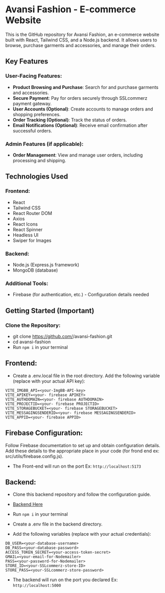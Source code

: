 # Avansi Fashion - E-commerce Website

This is the GitHub repository for Avansi Fashion, an e-commerce website built with React, Tailwind CSS, and a Node.js backend. It allows users to browse, purchase garments and accessories, and manage their orders.

## Key Features

### User-Facing Features:

- **Product Browsing and Purchase**: Search for and purchase garments and accessories.
- **Secure Payment**: Pay for orders securely through SSLcommerz payment gateway.
- **User Accounts (Optional)**: Create accounts to manage orders and shopping preferences.
- **Order Tracking (Optional)**: Track the status of orders.
- **Email Notifications (Optional)**: Receive email confirmation after successful orders.

### Admin Features (if applicable):

- **Order Management**: View and manage user orders, including processing and shipping.

## Technologies Used

### Frontend:

- React
- Tailwind CSS
- React Router DOM
- Axios
- React Icons
- React Spinner
- Headless UI
- Swiper for Images

### Backend:

- Node.js (Express.js framework)
- MongoDB (database)

### Additional Tools:

- Firebase (for authentication, etc.) - Configuration details needed

## Getting Started (Important)

### Clone the Repository:

- git clone https://github.com/<your-username>/avansi-fashion.git
- cd avansi-fashion
- Run `npm i` in your terminal

## Frontend:

- Create a .env.local file in the root directory.
  Add the following variable (replace with your actual API key):

```
VITE_IMGBB_API=<your-ImgBB-API-key>
VITE_APIKEY=<your- firebase APIKEY>
VITE_AUTHDOMAIN=<your- firebase AUTHDOMAIN>
VITE_PROJECTID=<your- firebase PROJECTID>
VITE_STORAGEBUCKET=<your- firebase STORAGEBUCKET>
VITE_MESSAGINGSENDERID=<your- firebase MESSAGINGSENDERID>
VITE_APPID=<your- firebase APPID>
```

## Firebase Configuration:

Follow Firebase documentation to set up and obtain configuration details.
Add these details to the appropriate place in your code (for frond end ex: src/utils/firebase.config.js).

- The Front-end will run on the port Ex: `http://localhost:5173`

## Backend:

- Clone this backend repository and follow the configuration guide.
- [Backend Here](https://github.com/pantho0/avansi-backend)
- Run `npm i` in your terminal

- Create a .env file in the backend directory.
- Add the following variables (replace with your actual credentials):

```
DB_USER=<your-database-username>
DB_PASS=<your-database-password>
ACCESS_TOKEN_SECRET=<your-access-token-secret>
GMAIL=<your-email-for-Nodemailer>
PASS=<your-password-for-Nodemailer>
STORE_ID=<your-SSLcommerz-store-ID>
STORE_PASS=<your-SSLcommerz-store-password>
```

- The backend will run on the port you declared Ex: `http://localhost:5000`
